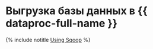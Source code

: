 # Выгрузка базы данных в {{ dataproc-full-name }}

{% include notitle [Using Sqoop](../../_tutorials/dataplatform/sqoop/sqoop-mpg.md) %}
